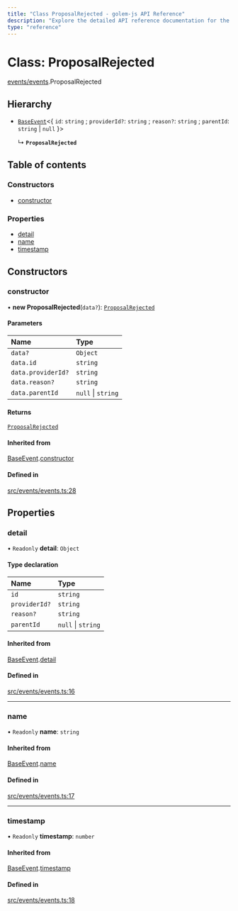 ```yaml
---
title: "Class ProposalRejected - golem-js API Reference"
description: "Explore the detailed API reference documentation for the Class ProposalRejected within the golem-js SDK for the Golem Network."
type: "reference"
---
```

# Class: ProposalRejected

[events/events](../modules/events_events).ProposalRejected

## Hierarchy

- [`BaseEvent`](events_events.BaseEvent)\<\{ `id`: `string` ; `providerId?`: `string` ; `reason?`: `string` ; `parentId`: `string` \| ``null``  }\>

  ↳ **`ProposalRejected`**

## Table of contents

### Constructors

- [constructor](events_events.ProposalRejected#constructor)

### Properties

- [detail](events_events.ProposalRejected#detail)
- [name](events_events.ProposalRejected#name)
- [timestamp](events_events.ProposalRejected#timestamp)

## Constructors

### constructor

• **new ProposalRejected**(`data?`): [`ProposalRejected`](events_events.ProposalRejected)

#### Parameters

| Name | Type |
| :------ | :------ |
| `data?` | `Object` |
| `data.id` | `string` |
| `data.providerId?` | `string` |
| `data.reason?` | `string` |
| `data.parentId` | ``null`` \| `string` |

#### Returns

[`ProposalRejected`](events_events.ProposalRejected)

#### Inherited from

[BaseEvent](events_events.BaseEvent).[constructor](events_events.BaseEvent#constructor)

#### Defined in

[src/events/events.ts:28](https://github.com/golemfactory/golem-js/blob/effec9a/src/events/events.ts#L28)

## Properties

### detail

• `Readonly` **detail**: `Object`

#### Type declaration

| Name | Type |
| :------ | :------ |
| `id` | `string` |
| `providerId?` | `string` |
| `reason?` | `string` |
| `parentId` | ``null`` \| `string` |

#### Inherited from

[BaseEvent](events_events.BaseEvent).[detail](events_events.BaseEvent#detail)

#### Defined in

[src/events/events.ts:16](https://github.com/golemfactory/golem-js/blob/effec9a/src/events/events.ts#L16)

___

### name

• `Readonly` **name**: `string`

#### Inherited from

[BaseEvent](events_events.BaseEvent).[name](events_events.BaseEvent#name)

#### Defined in

[src/events/events.ts:17](https://github.com/golemfactory/golem-js/blob/effec9a/src/events/events.ts#L17)

___

### timestamp

• `Readonly` **timestamp**: `number`

#### Inherited from

[BaseEvent](events_events.BaseEvent).[timestamp](events_events.BaseEvent#timestamp)

#### Defined in

[src/events/events.ts:18](https://github.com/golemfactory/golem-js/blob/effec9a/src/events/events.ts#L18)
